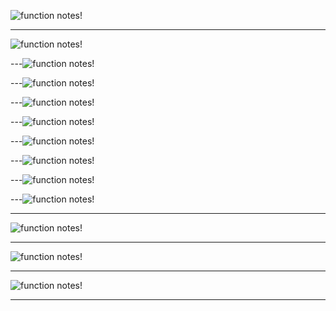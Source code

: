 ![function notes!](/01-JS-Basic/03-Js-Functions/01-function/notes/0.jpg "function notes")

---

![function notes!](/01-JS-Basic/03-Js-Functions/01-function/notes/1.jpg "function notes")

---![function notes!](/01-JS-Basic/03-Js-Functions/01-function/notes/2.jpg "function notes")

---![function notes!](/01-JS-Basic/03-Js-Functions/01-function/notes/0.jpg "function notes")

---![function notes!](/01-JS-Basic/03-Js-Functions/01-function/notes/3.jpg "function notes")

---![function notes!](/01-JS-Basic/03-Js-Functions/01-function/notes/4.jpg "function notes")

---![function notes!](/01-JS-Basic/03-Js-Functions/01-function/notes/5.jpg "function notes")

---![function notes!](/01-JS-Basic/03-Js-Functions/01-function/notes/6.jpg "function notes")

---![function notes!](/01-JS-Basic/03-Js-Functions/01-function/notes/7.jpg "function notes")

---![function notes!](/01-JS-Basic/03-Js-Functions/01-function/notes/07.jpg "function notes")

---

![function notes!](/01-JS-Basic/03-Js-Functions/01-function/notes/8.jpg "function notes")

---

![function notes!](/01-JS-Basic/03-Js-Functions/01-function/notes/12.jpg "function notes")

---

![function notes!](/01-JS-Basic/03-Js-Functions/01-function/notes/15.jpg "function notes")

---

